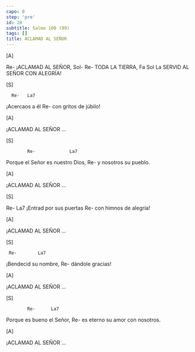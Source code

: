 ```yaml
---
capo: 0
step: 'pre'
id: 28
subtitle: Salmo 100 (99)
tags: []
title: ACLAMAD AL SEÑOR
---
```


[A]

Re-
¡ACLAMAD AL SEÑOR,
Sol-     Re-
TODA LA TIERRA,
    Fa       Sol         La
SERVID AL SEÑOR CON ALEGRÍA!

[S]

      Re-   La7
¡Acercaos a él
                 Re-
con gritos de júbilo!

[A]

¡ACLAMAD AL SEÑOR ...

[S]

            Re-             La7
Porque el Señor es nuestro Dios,
                 Re-
y nosotros su pueblo.

[A]

¡ACLAMAD AL SEÑOR ...

[S]

   Re-              La7
¡Entrad por sus puertas
                  Re-
con himnos de alegría!

[A]

¡ACLAMAD AL SEÑOR ...

[S]

     Re-        La7
¡Bendecid su nombre,
            Re-
dándole gracias!

[A]

¡ACLAMAD AL SEÑOR ...

[S]

            Re-      La7
Porque es bueno el Señor,
                           Re-
es eterno su amor con nosotros.

[A]

¡ACLAMAD AL SEÑOR ...
